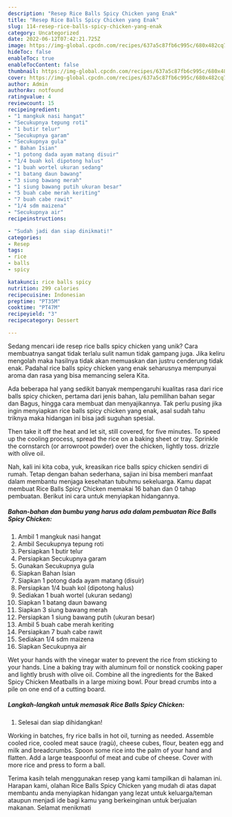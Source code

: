 ```yaml
---
description: "Resep Rice Balls Spicy Chicken yang Enak"
title: "Resep Rice Balls Spicy Chicken yang Enak"
slug: 114-resep-rice-balls-spicy-chicken-yang-enak
category: Uncategorized
date: 2022-06-12T07:42:21.725Z
image: https://img-global.cpcdn.com/recipes/637a5c87fb6c995c/680x482cq70/rice-balls-spicy-chicken-foto-resep-utama.jpg
hideToc: false
enableToc: true
enableTocContent: false
thumbnail: https://img-global.cpcdn.com/recipes/637a5c87fb6c995c/680x482cq70/rice-balls-spicy-chicken-foto-resep-utama.jpg
cover: https://img-global.cpcdn.com/recipes/637a5c87fb6c995c/680x482cq70/rice-balls-spicy-chicken-foto-resep-utama.jpg
author: Admin
authorAv: notfound
ratingvalue: 4
reviewcount: 15
recipeingredient:
- "1 mangkuk nasi hangat"
- "Secukupnya tepung roti"
- "1 butir telur"
- "Secukupnya garam"
- "Secukupnya gula"
- " Bahan Isian"
- "1 potong dada ayam matang disuir"
- "1/4 buah kol dipotong halus"
- "1 buah wortel ukuran sedang"
- "1 batang daun bawang"
- "3 siung bawang merah"
- "1 siung bawang putih ukuran besar"
- "5 buah cabe merah keriting"
- "7 buah cabe rawit"
- "1/4 sdm maizena"
- "Secukupnya air"
recipeinstructions:

- "Sudah jadi dan siap dinikmati!"
categories:
- Resep
tags:
- rice
- balls
- spicy

katakunci: rice balls spicy 
nutrition: 299 calories
recipecuisine: Indonesian
preptime: "PT35M"
cooktime: "PT47M"
recipeyield: "3"
recipecategory: Dessert

---
```





Sedang mencari ide resep rice balls spicy chicken yang unik? Cara membuatnya sangat tidak terlalu sulit namun tidak gampang juga. Jika keliru mengolah maka hasilnya tidak akan memuaskan dan justru cenderung tidak enak. Padahal rice balls spicy chicken yang enak seharusnya mempunyai aroma dan rasa yang bisa memancing selera Kita.





Ada beberapa hal yang sedikit banyak mempengaruhi kualitas rasa dari rice balls spicy chicken, pertama dari jenis bahan, lalu pemilihan bahan segar dan Bagus, hingga cara membuat dan menyajikannya. Tak perlu pusing jika ingin menyiapkan rice balls spicy chicken yang enak,      asal sudah tahu triknya maka hidangan ini bisa jadi suguhan spesial.














Then take it off the heat and let sit, still covered, for five minutes. To speed up the cooling process, spread the rice on a baking sheet or tray. Sprinkle the cornstarch (or arrowroot powder) over the chicken, lightly toss. drizzle with olive oil.






Nah, kali ini kita coba, yuk, kreasikan rice balls spicy chicken sendiri di rumah. Tetap dengan bahan sederhana, sajian ini bisa memberi manfaat dalam membantu menjaga kesehatan tubuhmu sekeluarga. Kamu dapat membuat Rice Balls Spicy Chicken memakai 16 bahan dan 0 tahap pembuatan. Berikut ini cara untuk menyiapkan hidangannya.

<!--inarticleads1-->

##### Bahan-bahan dan bumbu yang harus ada dalam pembuatan Rice Balls Spicy Chicken:

1. Ambil 1 mangkuk nasi hangat
1. Ambil Secukupnya tepung roti
1. Persiapkan 1 butir telur
1. Persiapkan Secukupnya garam
1. Gunakan Secukupnya gula
1. Siapkan  Bahan Isian
1. Siapkan 1 potong dada ayam matang (disuir)
1. Persiapkan 1/4 buah kol (dipotong halus)
1. Sediakan 1 buah wortel (ukuran sedang)
1. Siapkan 1 batang daun bawang
1. Siapkan 3 siung bawang merah
1. Persiapkan 1 siung bawang putih (ukuran besar)
1. Ambil 5 buah cabe merah keriting
1. Persiapkan 7 buah cabe rawit
1. Sediakan 1/4 sdm maizena
1. Siapkan Secukupnya air


Wet your hands with the vinegar water to prevent the rice from sticking to your hands. Line a baking tray with aluminum foil or nonstick cooking paper and lightly brush with olive oil. Combine all the ingredients for the Baked Spicy Chicken Meatballs in a large mixing bowl. Pour bread crumbs into a pile on one end of a cutting board. 

<!--inarticleads2-->

##### Langkah-langkah untuk memasak Rice Balls Spicy Chicken:


1. Selesai dan siap dihidangkan!

Working in batches, fry rice balls in hot oil, turning as needed. Assemble cooled rice, cooled meat sauce (ragù), cheese cubes, flour, beaten egg and milk and breadcrumbs. Spoon some rice into the palm of your hand and flatten. Add a large teaspoonful of meat and cube of cheese. Cover with more rice and press to form a ball. 

Terima kasih telah menggunakan resep yang kami tampilkan di halaman ini. Harapan kami, olahan Rice Balls Spicy Chicken yang mudah di atas dapat membantu anda menyiapkan hidangan yang lezat untuk keluarga/teman ataupun menjadi ide bagi kamu yang berkeinginan untuk berjualan makanan. Selamat menikmati
